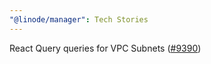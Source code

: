 ```yaml
---
"@linode/manager": Tech Stories
---
```


React Query queries for VPC Subnets ([#9390](https://github.com/linode/manager/pull/9390))
